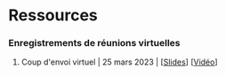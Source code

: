 # Ressources

### Enregistrements de réunions virtuelles

1. Coup d'envoi virtuel | 25 mars 2023 | [[Slides](https://drive.google.com/file/d/13L_UUBkJnAGtHjxp9rqld_Ofnt0orgXg/view?usp=sharing)] [[Vidéo](https://youtu.be/gbGAezDaYk4)]